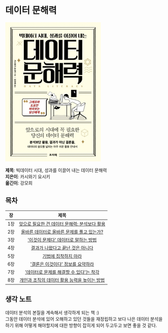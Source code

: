 # 데이터 문해력

![book](./images/book.jpg)  
  
**제목**: 빅데이터 시대, 성과를 이끌어 내는 데이터 문해력  
**지은이**: 카시와기 요시키  
**옮긴이**: 강모희

## 목차

|장   | 제목                |
|:---:|:-------------------:|
|1장  | [앞으로 필요한 건 데이터 문해력: 분석보다 활용](https://github.com/LeeSaeyoon/reading-book-sy/blob/main/%EB%8D%B0%EC%9D%B4%ED%84%B0%EB%AC%B8%ED%95%B4%EB%A0%A5/1%EC%9E%A5.md)  | 
|2장  | [올바른 데이터로 올바른 문제를 풀고 있는가?](https://github.com/LeeSaeyoon/reading-book-sy/blob/main/%EB%8D%B0%EC%9D%B4%ED%84%B0%EB%AC%B8%ED%95%B4%EB%A0%A5/2%EC%9E%A5.md)  | 
|3장  | ['이것이 문제다' 데이터로 말하는 방법](https://github.com/LeeSaeyoon/reading-book-sy/blob/main/%EB%8D%B0%EC%9D%B4%ED%84%B0%EB%AC%B8%ED%95%B4%EB%A0%A5/3%EC%9E%A5.md) |
|4장  | [결과가 나왔다고 끝난 것은 아니다](https://github.com/LeeSaeyoon/reading-book-sy/blob/main/%EB%8D%B0%EC%9D%B4%ED%84%B0%EB%AC%B8%ED%95%B4%EB%A0%A5/4%EC%9E%A5.md)  |
|5장  | [기법에 집착하지 마라](https://github.com/LeeSaeyoon/reading-book-sy/blob/main/%EB%8D%B0%EC%9D%B4%ED%84%B0%EB%AC%B8%ED%95%B4%EB%A0%A5/5%EC%9E%A5.md)  |
|6장  | ['결론은 이것이다' 정보를 요약하라](https://github.com/LeeSaeyoon/reading-book-sy/blob/main/%EB%8D%B0%EC%9D%B4%ED%84%B0%EB%AC%B8%ED%95%B4%EB%A0%A5/6%EC%9E%A5.md)  |
|7장  | ['데이터로 문제를 해결할 수 있다'는 착각](https://github.com/LeeSaeyoon/reading-book-sy/blob/main/%EB%8D%B0%EC%9D%B4%ED%84%B0%EB%AC%B8%ED%95%B4%EB%A0%A5/7%EC%9E%A5.md)  |
|8장  | [개인과 조직의 데이터 활용 능력을 높이는 방법](https://github.com/LeeSaeyoon/reading-book-sy/blob/main/%EB%8D%B0%EC%9D%B4%ED%84%B0%EB%AC%B8%ED%95%B4%EB%A0%A5/8%EC%9E%A5.md)  |

## 생각 노트  

데이터 분석의 본질을 계속해서 생각하게 되는 책 :)  
그동안 데이터 분석에 있어 오해하고 있던 것들을 재정립하고 보다 나은 데이터 분석을 하기 위해 어떻게 해야할지에 대한
방향이 잡히게 되어 두고두고 보면 좋을 것 같다.
